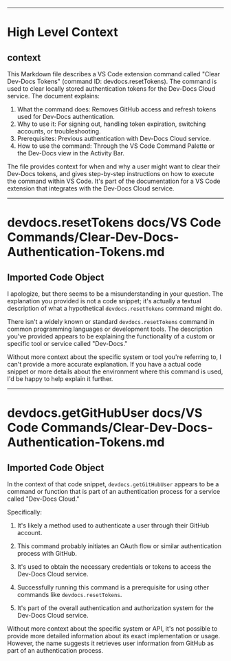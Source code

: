 

  ---
# High Level Context
## context
This Markdown file describes a VS Code extension command called "Clear Dev-Docs Tokens" (command ID: devdocs.resetTokens). The command is used to clear locally stored authentication tokens for the Dev-Docs Cloud service. The document explains:

1. What the command does: Removes GitHub access and refresh tokens used for Dev-Docs authentication.
2. Why to use it: For signing out, handling token expiration, switching accounts, or troubleshooting.
3. Prerequisites: Previous authentication with Dev-Docs Cloud service.
4. How to use the command: Through the VS Code Command Palette or the Dev-Docs view in the Activity Bar.

The file provides context for when and why a user might want to clear their Dev-Docs tokens, and gives step-by-step instructions on how to execute the command within VS Code. It's part of the documentation for a VS Code extension that integrates with the Dev-Docs Cloud service.

---
# devdocs.resetTokens docs/VS Code Commands/Clear-Dev-Docs-Authentication-Tokens.md
## Imported Code Object
I apologize, but there seems to be a misunderstanding in your question. The explanation you provided is not a code snippet; it's actually a textual description of what a hypothetical `devdocs.resetTokens` command might do.

There isn't a widely known or standard `devdocs.resetTokens` command in common programming languages or development tools. The description you've provided appears to be explaining the functionality of a custom or specific tool or service called "Dev-Docs."

Without more context about the specific system or tool you're referring to, I can't provide a more accurate explanation. If you have a actual code snippet or more details about the environment where this command is used, I'd be happy to help explain it further.

---
# devdocs.getGitHubUser docs/VS Code Commands/Clear-Dev-Docs-Authentication-Tokens.md
## Imported Code Object
In the context of that code snippet, `devdocs.getGitHubUser` appears to be a command or function that is part of an authentication process for a service called "Dev-Docs Cloud."

Specifically:

1. It's likely a method used to authenticate a user through their GitHub account.

2. This command probably initiates an OAuth flow or similar authentication process with GitHub.

3. It's used to obtain the necessary credentials or tokens to access the Dev-Docs Cloud service.

4. Successfully running this command is a prerequisite for using other commands like `devdocs.resetTokens`.

5. It's part of the overall authentication and authorization system for the Dev-Docs Cloud service.

Without more context about the specific system or API, it's not possible to provide more detailed information about its exact implementation or usage. However, the name suggests it retrieves user information from GitHub as part of an authentication process.

  